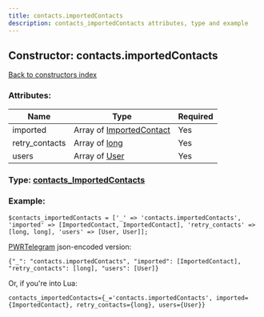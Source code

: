 ```yaml
---
title: contacts.importedContacts
description: contacts_importedContacts attributes, type and example
---
```

## Constructor: contacts.importedContacts  
[Back to constructors index](index.md)



### Attributes:

| Name     |    Type       | Required |
|----------|---------------|----------|
|imported|Array of [ImportedContact](../types/ImportedContact.md) | Yes|
|retry\_contacts|Array of [long](../types/long.md) | Yes|
|users|Array of [User](../types/User.md) | Yes|



### Type: [contacts\_ImportedContacts](../types/contacts_ImportedContacts.md)


### Example:

```
$contacts_importedContacts = ['_' => 'contacts.importedContacts', 'imported' => [ImportedContact, ImportedContact], 'retry_contacts' => [long, long], 'users' => [User, User]];
```  

[PWRTelegram](https://pwrtelegram.xyz) json-encoded version:

```
{"_": "contacts.importedContacts", "imported": [ImportedContact], "retry_contacts": [long], "users": [User]}
```


Or, if you're into Lua:  


```
contacts_importedContacts={_='contacts.importedContacts', imported={ImportedContact}, retry_contacts={long}, users={User}}

```



